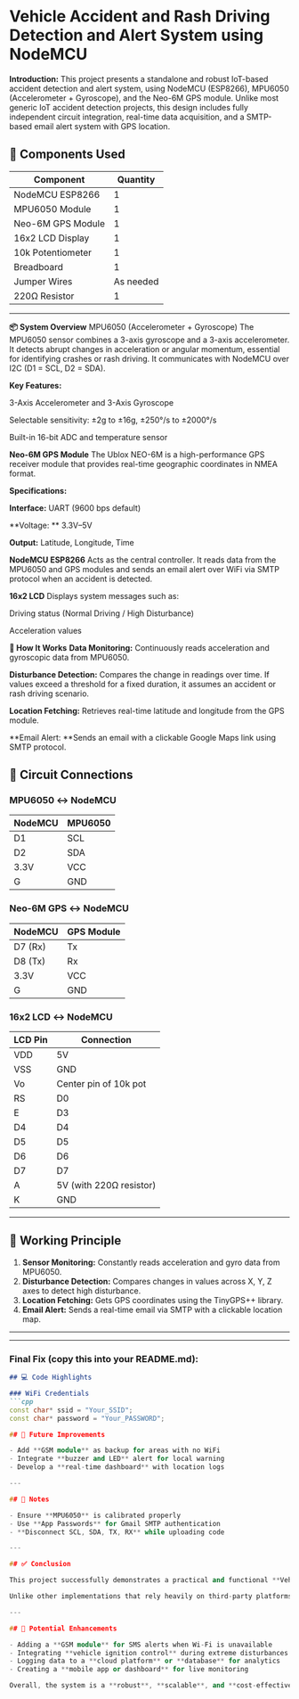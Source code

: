 # Vehicle Accident and Rash Driving Detection and Alert System using NodeMCU

**Introduction:**
     This project presents a standalone and robust IoT-based accident detection and alert system, using NodeMCU (ESP8266), MPU6050 (Accelerometer + Gyroscope), and the Neo-6M GPS module. Unlike most generic IoT accident detection projects, this design includes fully independent circuit integration, real-time data acquisition, and a SMTP-based email alert system with GPS location.

## 🔧 Components Used

| Component             | Quantity |
|-----------------------|----------|
| NodeMCU ESP8266       | 1        |
| MPU6050 Module        | 1        |
| Neo-6M GPS Module     | 1        |
| 16x2 LCD Display      | 1        |
| 10k Potentiometer     | 1        |
| Breadboard            | 1        |
| Jumper Wires          | As needed |
| 220Ω Resistor         | 1        |

---


**📦 System Overview**
MPU6050 (Accelerometer + Gyroscope)
The MPU6050 sensor combines a 3-axis gyroscope and a 3-axis accelerometer. It detects abrupt changes in acceleration or angular momentum, essential for identifying crashes or rash driving. It communicates with NodeMCU over I2C (D1 = SCL, D2 = SDA).

**Key Features:**

3-Axis Accelerometer and 3-Axis Gyroscope

Selectable sensitivity: ±2g to ±16g, ±250°/s to ±2000°/s

Built-in 16-bit ADC and temperature sensor

**Neo-6M GPS Module**
The Ublox NEO-6M is a high-performance GPS receiver module that provides real-time geographic coordinates in NMEA format.

**Specifications:**

**Interface:** UART (9600 bps default)

**Voltage: ** 3.3V–5V

**Output:** Latitude, Longitude, Time

**NodeMCU ESP8266**
Acts as the central controller. It reads data from the MPU6050 and GPS modules and sends an email alert over WiFi via SMTP protocol when an accident is detected.

**16x2 LCD**
Displays system messages such as:

Driving status (Normal Driving / High Disturbance)

Acceleration values

**📡 How It Works**
**Data Monitoring:** Continuously reads acceleration and gyroscopic data from MPU6050.

**Disturbance Detection:** Compares the change in readings over time. If values exceed a threshold for a fixed duration, it assumes an accident or rash driving scenario.

**Location Fetching:** Retrieves real-time latitude and longitude from the GPS module.

**Email Alert: **Sends an email with a clickable Google Maps link using SMTP protocol.


## 🔌 Circuit Connections

### MPU6050 ↔ NodeMCU

| NodeMCU | MPU6050 |
|---------|---------|
| D1      | SCL     |
| D2      | SDA     |
| 3.3V    | VCC     |
| G       | GND     |

### Neo-6M GPS ↔ NodeMCU

| NodeMCU | GPS Module |
|---------|------------|
| D7 (Rx) | Tx         |
| D8 (Tx) | Rx         |
| 3.3V    | VCC        |
| G       | GND        |

### 16x2 LCD ↔ NodeMCU

| LCD Pin | Connection           |
|---------|----------------------|
| VDD     | 5V                   |
| VSS     | GND                  |
| Vo      | Center pin of 10k pot|
| RS      | D0                   |
| E       | D3                   |
| D4      | D4                   |
| D5      | D5                   |
| D6      | D6                   |
| D7      | D7                   |
| A       | 5V (with 220Ω resistor)|
| K       | GND                  |

---

## 🧠 Working Principle

1. **Sensor Monitoring:** Constantly reads acceleration and gyro data from MPU6050.
2. **Disturbance Detection:** Compares changes in values across X, Y, Z axes to detect high disturbance.
3. **Location Fetching:** Gets GPS coordinates using the TinyGPS++ library.
4. **Email Alert:** Sends a real-time email via SMTP with a clickable location map.

---


---

### Final Fix (copy this into your README.md):

```markdown
## 💻 Code Highlights

### WiFi Credentials
```cpp
const char* ssid = "Your_SSID";
const char* password = "Your_PASSWORD";

## 🚀 Future Improvements

- Add **GSM module** as backup for areas with no WiFi  
- Integrate **buzzer and LED** alert for local warning  
- Develop a **real-time dashboard** with location logs  

---

## 📝 Notes

- Ensure **MPU6050** is calibrated properly  
- Use **App Passwords** for Gmail SMTP authentication  
- **Disconnect SCL, SDA, TX, RX** while uploading code  

---

## ✅ Conclusion

This project successfully demonstrates a practical and functional **Vehicle Accident and Rash Driving Detection and Alert System** using **NodeMCU (ESP8266)**, **MPU6050**, and **Neo-6M GPS module**. The integration of **real-time motion analysis** and **GPS-based tracking** provides an effective mechanism to identify abnormal driving behavior or accidents.

Unlike other implementations that rely heavily on third-party platforms like MQTT or IFTTT, this system operates independently by using the **SMTP protocol** to send **email alerts with live GPS coordinates**, ensuring more **reliability**, **security**, and **customization**.

---

## 🔧 Potential Enhancements

- Adding a **GSM module** for SMS alerts when Wi-Fi is unavailable  
- Integrating **vehicle ignition control** during extreme disturbances  
- Logging data to a **cloud platform** or **database** for analytics  
- Creating a **mobile app or dashboard** for live monitoring  

Overall, the system is a **robust**, **scalable**, and **cost-effective** solution that contributes to **smart transportation**, **driver safety**, and **emergency response automation**.
